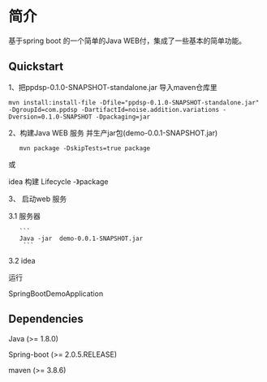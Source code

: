 # 简介
基于spring boot 的一个简单的Java WEB付，集成了一些基本的简单功能。

## Quickstart
1、把ppdsp-0.1.0-SNAPSHOT-standalone.jar 导入maven仓库里
 ```
 mvn install:install-file -Dfile="ppdsp-0.1.0-SNAPSHOT-standalone.jar" -DgroupId=com.ppdsp -DartifactId=noise.addition.variations -Dversion=0.1.0-SNAPSHOT -Dpackaging=jar

 ```
 2、构建Java WEB 服务
并生产jar包(demo-0.0.1-SNAPSHOT.jar)
```
   mvn package -DskipTests=true package
   ```
   或

   idea 构建
   Lifecycle -》package
   
   
 3、 启动web 服务

   3.1 服务器

  
       ```
       Java -jar  demo-0.0.1-SNAPSHOT.jar
        ```
        
   3.2 
idea
  
运行

SpringBootDemoApplication
## Dependencies
Java (>= 1.8.0)

Spring-boot (>= 2.0.5.RELEASE)

maven (>= 3.8.6)
